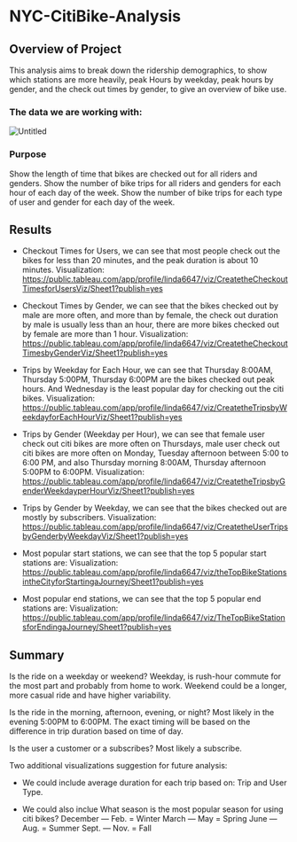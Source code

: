 # NYC-CitiBike-Analysis

## Overview of Project
This analysis aims to break down the ridership demographics, to show which stations are more heavily, peak Hours by weekday, peak hours by gender, and the check out times by gender, to give an overview of bike use.

### The data we are working with:
![Untitled](https://user-images.githubusercontent.com/38533045/136671349-28a9c5cb-220e-45d1-91b1-a29ae4511a3c.png)


### Purpose
Show the length of time that bikes are checked out for all riders and genders.
Show the number of bike trips for all riders and genders for each hour of each day of the week.
Show the number of bike trips for each type of user and gender for each day of the week.

## Results
- Checkout Times for Users, we can see that most people check out the bikes for less than 20 minutes, and the peak duration is about 10 minutes. Visualization:
https://public.tableau.com/app/profile/linda6647/viz/CreatetheCheckoutTimesforUsersViz/Sheet1?publish=yes

- Checkout Times by Gender, we can see that the bikes checked out by male are more often, and more than by female, the check out duration by male is usually less than an hour, there are more bikes checked out by female are more than 1 hour. Visualization:
https://public.tableau.com/app/profile/linda6647/viz/CreatetheCheckoutTimesbyGenderViz/Sheet1?publish=yes


- Trips by Weekday for Each Hour, we can see that Thursday 8:00AM, Thursday 5:00PM, Thursday 6:00PM are the bikes checked out peak hours. And Wednesday is the least popular day for checking out the citi bikes. Visualization:
https://public.tableau.com/app/profile/linda6647/viz/CreatetheTripsbyWeekdayforEachHourViz/Sheet1?publish=yes


- Trips by Gender (Weekday per Hour), we can see that female user check out citi bikes are more often on Thursdays, male user check out citi bikes are more often on Monday, Tuesday afternoon between 5:00 to 6:00 PM, and also Thursday morning 8:00AM, Thursday afternoon 5:00PM to 6:00PM. Visualization:
https://public.tableau.com/app/profile/linda6647/viz/CreatetheTripsbyGenderWeekdayperHourViz/Sheet1?publish=yes


- Trips by Gender by Weekday, we can see that the bikes checked out are mostly by subscribers. Visualization:
https://public.tableau.com/app/profile/linda6647/viz/CreatetheUserTripsbyGenderbyWeekdayViz/Sheet1?publish=yes


- Most popular start stations, we can see that the top 5 popular start stations are:
Visualization:
https://public.tableau.com/app/profile/linda6647/viz/theTopBikeStationsintheCityforStartingaJourney/Sheet1?publish=yes

- Most popular end stations, we can see that the top 5 popular end stations are:
Visualization:
https://public.tableau.com/app/profile/linda6647/viz/TheTopBikeStationsforEndingaJourney/Sheet1?publish=yes



## Summary
Is the ride on a weekday or weekend? 
Weekday, is rush-hour commute for the most part and probably from home to work. Weekend could be a longer, more casual ride and have higher variability.

Is the ride in the morning, afternoon, evening, or night?
Most likely in the evening 5:00PM to 6:00PM. The exact timing will be based on the difference in trip duration based on time of day. 

Is the user a customer or a subscribes?
Most likely a subscribe. 

Two additional visualizations suggestion for future analysis:
- We could include average duration for each trip based on: Trip and User Type. 

- We could also inclue What season is the most popular season for using citi bikes?
December — Feb. = Winter
March — May = Spring
June — Aug. = Summer
Sept. — Nov. = Fall
